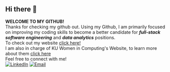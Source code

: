 ## Hi there 👋

<!--
**SabeenAhmad/SabeenAhmad** is a ✨ _special_ ✨ repository because its `README.md` (this file) appears on your GitHub profile.

Here are some ideas to get you started:

- 🔭 I’m currently working on ...
- 🌱 I’m currently learning ...
- 👯 I’m looking to collaborate on ...
- 🤔 I’m looking for help with ...
- 💬 Ask me about ...
- 📫 How to reach me: ...
- 😄 Pronouns: ...
- ⚡ Fun fact: ...
-->

**WELCOME TO MY GITHUB!**<br>
Thanks for checking my github out. Using my Github, I am primarily focused on improving my coding skills to become a better candidate for ***full-stack software engineering*** and ***data analytics*** positions.<br>
To check out my website [click here!](https://sabeenahmad.github.io)<br>
I am also in charge of KU Women in Computing's Website, to learn more about them [click here](https://ukansas-wic.github.io)<br>
Feel free to connect with me!<br>
[![LinkedIn](https://img.shields.io/badge/LinkedIn-0077B5?style=for-the-badge&logo=linkedin&logoColor=white)](https://www.linkedin.com/in/sabeenahmad-) [![Email](https://img.icons8.com/color/48/000000/gmail.png)](mailto:sabeenahmad21@gmail.com)



